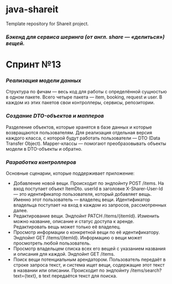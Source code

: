 # java-shareit
Template repository for Shareit project.

### **_Бэкенд для сервиса шеринга (от англ. share — «делиться») вещей._**

# Спринт №13

### **_Реализация модели данных_**

Cтруктура по фичам — весь код для работы с определённой сущностью в одном пакете. 
Всего четыре пакета — item, booking, request и user. 
В каждом из этих пакетов свои контроллеры, сервисы, репозитории.

### **_Создание DTO-объектов и мапперов_**

Разделение объектов, которые хранятся в базе данных и которые возвращаются пользователям. 
Для реализация отдельная версия каждого класса, с которой будут работать пользователи — DTO (Data Transfer Object).
Mapper-классы — помогают преобразовывать объекты модели в DTO-объекты и обратно.

### **_Разработка контроллеров_**

Основные сценарии, которые поддерживает приложение:
* Добавление новой вещи. Происходит по эндпойнту POST /items. На вход поступает объект ItemDto. userId в заголовке X-Sharer-User-Id — это идентификатор пользователя, который добавляет вещь. Именно этот пользователь — владелец вещи. Идентификатор владельца поступает на вход в каждом из запросов, рассмотренных далее.
* Редактирование вещи. Эндпойнт PATCH /items/{itemId}. Изменить можно название, описание и статус доступа к аренде. Редактировать вещь может только её владелец.
* Просмотр информации о конкретной вещи по её идентификатору. Эндпойнт GET /items/{itemId}. Информацию о вещи может просмотреть любой пользователь.
* Просмотр владельцем списка всех его вещей с указанием названия и описания для каждой. Эндпойнт GET /items.
* Поиск вещи потенциальным арендатором. Пользователь передаёт в строке запроса текст, и система ищет вещи, содержащие этот текст в названии или описании. Происходит по эндпойнту /items/search?text={text}, в text передаётся текст для поиска.